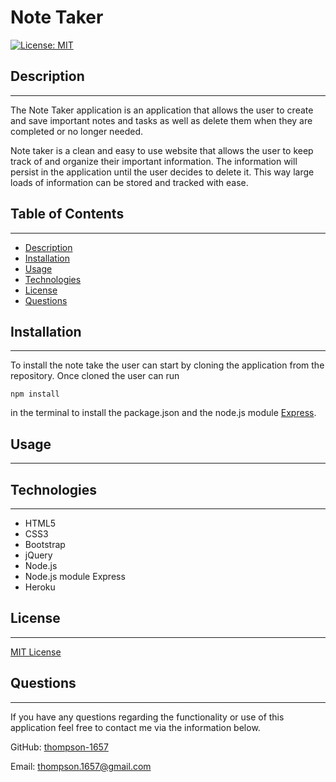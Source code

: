 # Note Taker
[![License: MIT](https://img.shields.io/badge/License-MIT-yellow.svg)](https://opensource.org/licenses/MIT)

## Description
---
The Note Taker application is an application that allows the user to create and save important notes and tasks as well as delete them when they are completed or no longer needed.

Note taker is a clean and easy to use website that allows the user to keep track of and organize their important information. The information will persist in the application until the user decides to delete it. This way large loads of information can be stored and tracked with ease.

## Table of Contents
---
* [Description](#description)
* [Installation](#installation)
* [Usage](#usage)
* [Technologies](#technologies)
* [License](#license)
* [Questions](#questions)
        
## Installation
---
To install the note take the user can start by cloning the application from the repository. Once cloned the user can run 
```
npm install
```
in the terminal to install the package.json and the node.js module [Express](https://expressjs.com/).
        
## Usage
---

## Technologies
---
* HTML5
* CSS3
* Bootstrap
* jQuery
* Node.js
* Node.js module Express
* Heroku
        
## License
---
[MIT License](LICENSE)
        
## Questions
---
If you have any questions regarding the functionality or use of this application feel free to contact me via the information below.

GitHub: [thompson-1657](http://github.com/thompson-1657)

Email: thompson.1657@gmail.com